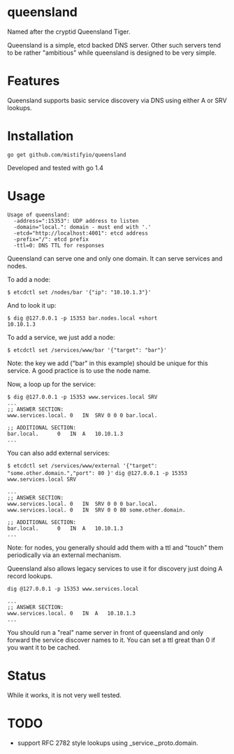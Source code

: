 # queensland
Named after the cryptid Queensland Tiger.

Queensland is a simple, etcd backed DNS server.  Other such servers
tend to be rather "ambitious" while queensland is designed to be very
simple.

# Features

Queensland supports basic service discovery via DNS using either A or
SRV lookups.

# Installation

`go get github.com/mistifyio/queensland`

Developed and tested with go 1.4

# Usage

```
Usage of queensland:
  -address=":15353": UDP address to listen
  -domain="local.": domain - must end with '.'
  -etcd="http://localhost:4001": etcd address
  -prefix="/": etcd prefix
  -ttl=0: DNS TTL for responses
  ```

Queensland can serve one and only one domain.  It can serve services
and nodes.

To add a node:

`$ etcdctl set /nodes/bar '{"ip": "10.10.1.3"}'`

And to look it up:

```
$ dig @127.0.0.1 -p 15353 bar.nodes.local +short
10.10.1.3
```

To add a service, we just add a node:

`$ etcdctl set /services/www/bar '{"target": "bar"}'`

Note: the key we add ("bar" in this example) should be unique for this
service.  A good practice is to use the node name.

Now, a loop up for the service:

```
$ dig @127.0.0.1 -p 15353 www.services.local SRV
...
;; ANSWER SECTION:
www.services.local.	0	IN	SRV	0 0 0 bar.local.

;; ADDITIONAL SECTION:
bar.local.		0	IN	A	10.10.1.3
...
```

You can also add external services:

`$ etcdctl set /services/www/external '{"target": "some.other.domain.","port": 80 }'`
`dig @127.0.0.1 -p 15353 www.services.local SRV`

```
...
;; ANSWER SECTION:
www.services.local.	0	IN	SRV	0 0 0 bar.local.
www.services.local.	0	IN	SRV	0 0 80 some.other.domain.

;; ADDITIONAL SECTION:
bar.local.		0	IN	A	10.10.1.3
...
```

Note: for nodes, you generally should add them with a ttl and "touch"
them periodically via an external mechanism.


Queensland also allows legacy services to use it for discovery just
doing A record lookups.

`dig @127.0.0.1 -p 15353 www.services.local`
```
...
;; ANSWER SECTION:
www.services.local.	0	IN	A	10.10.1.3
...
```

You should run a "real" name server in front of queensland and only
forward the service discover names to it.  You can set a ttl great
than 0 if you want it to be cached.


# Status

While it works, it is not very well tested.

# TODO

- support  RFC 2782 style lookups using \_service.\_proto.domain.

